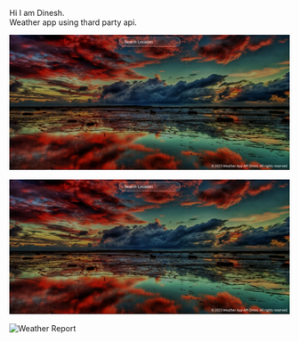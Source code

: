 Hi I am Dinesh. <br>
Weather app using thard party api.<br>

![Search City](./src/images/weather-app-1.png)

<img loading="lazy" src="./src/images/weather-app-1.png" alt="Search City Name" />


![Weather Report](https://raw.github.com/Rdinesh1667/weather-app/master/src/images/weather-app-2.png)
